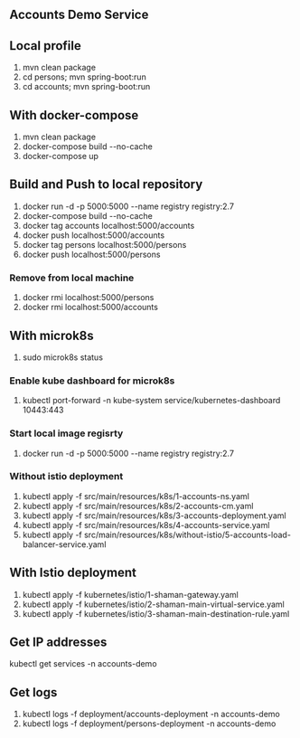 ## Accounts Demo Service

## Local profile
1. mvn clean package
2. cd persons; mvn spring-boot:run
3. cd accounts; mvn spring-boot:run

## With docker-compose
1. mvn clean package
2. docker-compose build --no-cache
3. docker-compose up

## Build and Push to local repository
1. docker run -d -p 5000:5000 --name registry registry:2.7
2. docker-compose build --no-cache
3. docker tag accounts localhost:5000/accounts
4. docker push localhost:5000/accounts
5. docker tag persons localhost:5000/persons
6. docker push localhost:5000/persons

### Remove from local machine
1. docker rmi localhost:5000/persons
2. docker rmi localhost:5000/accounts

## With microk8s
1. sudo microk8s status

### Enable kube dashboard for microk8s
1. kubectl port-forward -n kube-system service/kubernetes-dashboard 10443:443

### Start local image regisrty
1. docker run -d -p 5000:5000 --name registry registry:2.7

### Without istio deployment
1. kubectl apply -f src/main/resources/k8s/1-accounts-ns.yaml
2. kubectl apply -f src/main/resources/k8s/2-accounts-cm.yaml
3. kubectl apply -f src/main/resources/k8s/3-accounts-deployment.yaml
4. kubectl apply -f src/main/resources/k8s/4-accounts-service.yaml
5. kubectl apply -f src/main/resources/k8s/without-istio/5-accounts-load-balancer-service.yaml

## With Istio deployment
1. kubectl apply -f kubernetes/istio/1-shaman-gateway.yaml
2. kubectl apply -f kubernetes/istio/2-shaman-main-virtual-service.yaml
3. kubectl apply -f kubernetes/istio/3-shaman-main-destination-rule.yaml

## Get IP addresses
kubectl get services -n accounts-demo

## Get logs
1. kubectl logs -f deployment/accounts-deployment -n accounts-demo
2. kubectl logs -f deployment/persons-deployment -n accounts-demo






